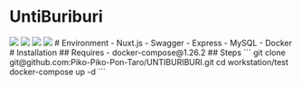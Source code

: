 # UntiBuriburi
<img src="https://img.shields.io/github/issues/Piko-Piko-Pon-Taro/UNTIBURIBURI.git">
<img src="https://img.shields.io/github/forks/Piko-Piko-Pon-Taro/UNTIBURIBURI.git">
<img src="https://img.shields.io/github/stars/Piko-Piko-Pon-Taro/UNTIBURIBURI.git">
<img src="https://img.shields.io/github/license/Piko-Piko-Pon-Taro/UNTIBURIBURI.git">
# Environment
- Nuxt.js
- Swagger
- Express
- MySQL
- Docker
# Installation
## Requires
- docker-compose@1.26.2
## Steps
```
git clone git@github.com:Piko-Piko-Pon-Taro/UNTIBURIBURI.git
cd workstation/test
docker-compose up -d
```
